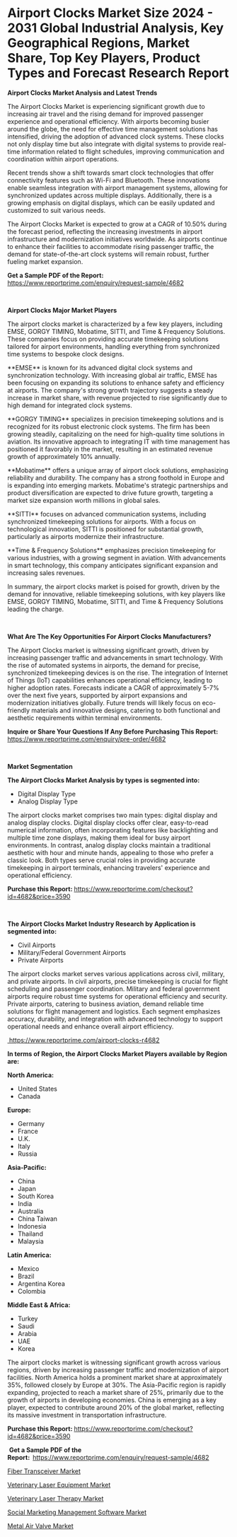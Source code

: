 <p><h1>Airport Clocks Market Size 2024 - 2031 Global Industrial Analysis, Key Geographical Regions, Market Share, Top Key Players, Product Types and Forecast Research Report</h1></p><p><strong>Airport Clocks Market Analysis and Latest Trends</strong></p>
<p><p>The Airport Clocks Market is experiencing significant growth due to increasing air travel and the rising demand for improved passenger experience and operational efficiency. With airports becoming busier around the globe, the need for effective time management solutions has intensified, driving the adoption of advanced clock systems. These clocks not only display time but also integrate with digital systems to provide real-time information related to flight schedules, improving communication and coordination within airport operations.</p><p>Recent trends show a shift towards smart clock technologies that offer connectivity features such as Wi-Fi and Bluetooth. These innovations enable seamless integration with airport management systems, allowing for synchronized updates across multiple displays. Additionally, there is a growing emphasis on digital displays, which can be easily updated and customized to suit various needs.</p><p>The Airport Clocks Market is expected to grow at a CAGR of 10.50% during the forecast period, reflecting the increasing investments in airport infrastructure and modernization initiatives worldwide. As airports continue to enhance their facilities to accommodate rising passenger traffic, the demand for state-of-the-art clock systems will remain robust, further fueling market expansion.</p></p>
<p><strong>Get a Sample PDF of the Report:&nbsp;</strong> <a href="https://www.reportprime.com/enquiry/request-sample/4682">https://www.reportprime.com/enquiry/request-sample/4682</a></p>
<p>&nbsp;</p>
<p><strong>Airport Clocks Major Market Players</strong></p>
<p><p>The airport clocks market is characterized by a few key players, including EMSE, GORGY TIMING, Mobatime, SITTI, and Time & Frequency Solutions. These companies focus on providing accurate timekeeping solutions tailored for airport environments, handling everything from synchronized time systems to bespoke clock designs.</p><p>**EMSE** is known for its advanced digital clock systems and synchronization technology. With increasing global air traffic, EMSE has been focusing on expanding its solutions to enhance safety and efficiency at airports. The company's strong growth trajectory suggests a steady increase in market share, with revenue projected to rise significantly due to high demand for integrated clock systems.</p><p>**GORGY TIMING** specializes in precision timekeeping solutions and is recognized for its robust electronic clock systems. The firm has been growing steadily, capitalizing on the need for high-quality time solutions in aviation. Its innovative approach to integrating IT with time management has positioned it favorably in the market, resulting in an estimated revenue growth of approximately 10% annually.</p><p>**Mobatime** offers a unique array of airport clock solutions, emphasizing reliability and durability. The company has a strong foothold in Europe and is expanding into emerging markets. Mobatime's strategic partnerships and product diversification are expected to drive future growth, targeting a market size expansion worth millions in global sales.</p><p>**SITTI** focuses on advanced communication systems, including synchronized timekeeping solutions for airports. With a focus on technological innovation, SITTI is positioned for substantial growth, particularly as airports modernize their infrastructure.</p><p>**Time & Frequency Solutions** emphasizes precision timekeeping for various industries, with a growing segment in aviation. With advancements in smart technology, this company anticipates significant expansion and increasing sales revenues.</p><p>In summary, the airport clocks market is poised for growth, driven by the demand for innovative, reliable timekeeping solutions, with key players like EMSE, GORGY TIMING, Mobatime, SITTI, and Time & Frequency Solutions leading the charge.</p></p>
<p>&nbsp;</p>
<p><strong>What Are The Key Opportunities For Airport Clocks Manufacturers?</strong></p>
<p><p>The Airport Clocks market is witnessing significant growth, driven by increasing passenger traffic and advancements in smart technology. With the rise of automated systems in airports, the demand for precise, synchronized timekeeping devices is on the rise. The integration of Internet of Things (IoT) capabilities enhances operational efficiency, leading to higher adoption rates. Forecasts indicate a CAGR of approximately 5-7% over the next five years, supported by airport expansions and modernization initiatives globally. Future trends will likely focus on eco-friendly materials and innovative designs, catering to both functional and aesthetic requirements within terminal environments.</p></p>
<p><strong>Inquire or Share Your Questions If Any Before Purchasing This Report:</strong> <a href="https://www.reportprime.com/enquiry/pre-order/4682">https://www.reportprime.com/enquiry/pre-order/4682</a></p>
<p>&nbsp;</p>
<p><strong>Market Segmentation</strong></p>
<p><strong>The Airport Clocks Market Analysis by types is segmented into:</strong></p>
<p><ul><li>Digital Display Type</li><li>Analog Display Type</li></ul></p>
<p><p>The airport clocks market comprises two main types: digital display and analog display clocks. Digital display clocks offer clear, easy-to-read numerical information, often incorporating features like backlighting and multiple time zone displays, making them ideal for busy airport environments. In contrast, analog display clocks maintain a traditional aesthetic with hour and minute hands, appealing to those who prefer a classic look. Both types serve crucial roles in providing accurate timekeeping in airport terminals, enhancing travelers' experience and operational efficiency.</p></p>
<p><strong>Purchase this Report:&nbsp;</strong><a href="https://www.reportprime.com/checkout?id=4682&price=3590">https://www.reportprime.com/checkout?id=4682&price=3590</a></p>
<p>&nbsp;</p>
<p><strong>The Airport Clocks Market Industry Research by Application is segmented into:</strong></p>
<p><ul><li>Civil Airports</li><li>Military/Federal Government Airports</li><li>Private Airports</li></ul></p>
<p><p>The airport clocks market serves various applications across civil, military, and private airports. In civil airports, precise timekeeping is crucial for flight scheduling and passenger coordination. Military and federal government airports require robust time systems for operational efficiency and security. Private airports, catering to business aviation, demand reliable time solutions for flight management and logistics. Each segment emphasizes accuracy, durability, and integration with advanced technology to support operational needs and enhance overall airport efficiency.</p></p>
<p><a href="https://www.reportprime.com/airport-clocks-r4682">&nbsp;https://www.reportprime.com/airport-clocks-r4682</a></p>
<p><strong>In terms of Region, the Airport Clocks Market Players available by Region are:</strong></p>
<p>
    <p> <strong> North America: </strong>
        <ul>
            <li>United States</li>
            <li>Canada</li>
        </ul>
        </p> 
    <p> <strong> Europe: </strong>
        <ul>
            <li>Germany</li>
            <li>France</li>
            <li>U.K.</li>
            <li>Italy</li>
            <li>Russia</li>
        </ul>
        </p> 
    <p> <strong> Asia-Pacific: </strong>
        <ul>
            <li>China</li>
            <li>Japan</li>
            <li>South Korea</li>
            <li>India</li>
            <li>Australia</li>
            <li>China Taiwan</li>
            <li>Indonesia</li>
            <li>Thailand</li>
            <li>Malaysia</li>
        </ul>
        </p> 
    <p> <strong> Latin America: </strong>
        <ul>
            <li>Mexico</li>
            <li>Brazil</li>
            <li>Argentina Korea</li>
            <li>Colombia</li>
        </ul>
        </p> 
    <p> <strong> Middle East & Africa: </strong>
        <ul>
            <li>Turkey</li>
            <li>Saudi</li>
            <li>Arabia</li>
            <li>UAE</li>
            <li>Korea</li>
        </ul>
    </p>
    </p>
<p><p>The airport clocks market is witnessing significant growth across various regions, driven by increasing passenger traffic and modernization of airport facilities. North America holds a prominent market share at approximately 35%, followed closely by Europe at 30%. The Asia-Pacific region is rapidly expanding, projected to reach a market share of 25%, primarily due to the growth of airports in developing economies. China is emerging as a key player, expected to contribute around 20% of the global market, reflecting its massive investment in transportation infrastructure.</p></p>
<p><strong>Purchase this Report: </strong><a href="https://www.reportprime.com/checkout?id=4682&price=3590">https://www.reportprime.com/checkout?id=4682&price=3590</a></p>
<p>&nbsp;<strong>Get a Sample PDF of the Report:&nbsp;&nbsp;</strong><a href="https://www.reportprime.com/enquiry/request-sample/4682">https://www.reportprime.com/enquiry/request-sample/4682</a></p>
<p><strong></strong></p>
<p><p><a href="https://www.linkedin.com/pulse/fiber-transceiver-market-insights-product-type-application-uffhc?trackingId=BFrouc5nR02uvOy0QuIPGA%3D%3D">Fiber Transceiver Market</a></p><p><a href="https://issuu.com/reportprime-2/docs/veterinary-laser-equipment-market-s_0865fe0231f22a">Veterinary Laser Equipment Market</a></p><p><a href="https://issuu.com/reportprime-2/docs/veterinary-laser-therapy-market-siz_aa1949b566d598">Veterinary Laser Therapy Market</a></p><p><a href="https://www.linkedin.com/pulse/social-marketing-management-software-market-forecast-global-8l2qe?trackingId=%2BBAxzmUAQBa5L1C32gaWtQ%3D%3D">Social Marketing Management Software Market</a></p><p><a href="https://www.linkedin.com/pulse/global-perspectives-metal-air-valve-market-trends-forecast-f6evc?trackingId=WTXi7sn%2BQBmx0A8cKqgqxg%3D%3D">Metal Air Valve Market</a></p></p>